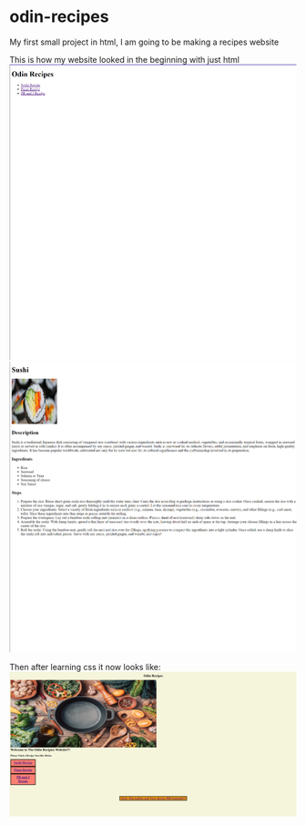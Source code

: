 # odin-recipes
My first small project in html, I am going to be making a recipes website 

This is how my website looked in the beginning with just html
![alt text](./img/earlybuild.png)
![alt text](./img/earlybuild2.png)


Then after learning css it now looks like:
![alt text](./img/picture_of_after_css.png)

